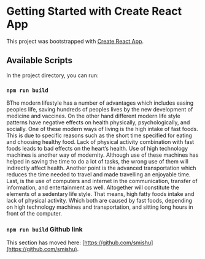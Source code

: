 # Getting Started with Create React App

This project was bootstrapped with [Create React App](https://github.com/facebook/create-react-app).

## Available Scripts

In the project directory, you can run:

### `npm run build`

BThe modern lifestyle has a number of advantages which includes easing peoples life, saving hundreds of peoples lives by the new development of medicine and vaccines. On the other hand different modern life style patterns have negative effects on health physically, psychologically, and socially. One of these modern ways of living is the high intake of fast foods. This is due to specific reasons such as the short time specified for eating and choosing healthy food. Lack of physical activity combination with fast foods leads to bad effects on the heart’s health. Use of high technology machines is another way of modernity. Although use of these machines has helped in saving the time to do a lot of tasks, the wrong use of them will indirectly affect health. Another point is the advanced transportation which reduces the time needed to travel and made travelling an enjoyable time. Last, is the use of computers and internet in the communication, transfer of information, and entertainment as well. Altogether will constitute the elements of a sedentary life style. That means, high fatty foods intake and lack of physical activity. Which both are caused by fast foods, depending on high technology machines and transportation, and sitting long hours in front of the computer.

### `npm run build` Github link

This section has moved here: [https://github.com/smishu](https://github.com/smishu).
